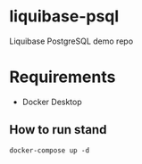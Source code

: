# liquibase-psql
Liquibase PostgreSQL demo repo

# Requirements

- Docker Desktop

## How to run stand

```
docker-compose up -d
```
